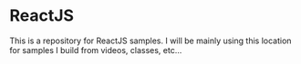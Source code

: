# ReactJS
This is a repository for ReactJS samples.  I will be mainly using this location for samples I build from videos, classes, etc...

